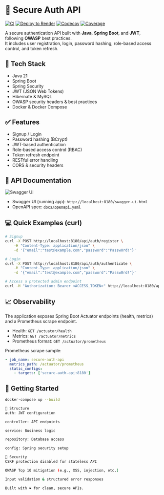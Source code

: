 # 🔐 Secure Auth API

[![CI](https://github.com/julie-raymond-dev/secure-auth-api/actions/workflows/ci.yml/badge.svg)](https://github.com/julie-raymond-dev/secure-auth-api/actions/workflows/ci.yml)
[![Deploy to Render](https://img.shields.io/badge/Render-Deploy-blue)](https://render.com/deploy?repo=https://github.com/julie-raymond-dev/secure-auth-api)
[![Codecov](https://codecov.io/gh/julie-raymond-dev/secure-auth-api/branch/main/graph/badge.svg)](https://codecov.io/gh/julie-raymond-dev/secure-auth-api)
[![Coverage](https://img.shields.io/badge/coverage-100%25-brightgreen)](target/site/jacoco/index.html)

A secure authentication API built with **Java**, **Spring Boot**, and **JWT**, following **OWASP** best practices.  
It includes user registration, login, password hashing, role-based access control, and token refresh.

## 🔧 Tech Stack
- Java 21
- Spring Boot
- Spring Security
- JWT (JSON Web Tokens)
- Hibernate & MySQL
- OWASP security headers & best practices
- Docker & Docker Compose

## ✅ Features
- Signup / Login
- Password hashing (BCrypt)
- JWT-based authentication
- Role-based access control (RBAC)
- Token refresh endpoint
- RESTful error handling
- CORS & security headers

## 📑 API Documentation

![Swagger UI](docs/swagger.png)


* Swagger UI (running app): `http://localhost:8180/swagger-ui.html`
* OpenAPI spec: [`docs/openapi.yaml`](docs/openapi.yaml)

## 💻 Quick Examples (curl)
```bash
# Signup
curl -X POST http://localhost:8180/api/auth/register \
    -H "Content-Type: application/json" \
    -d '{"email":"test@example.com","password":"Passw0rd!"}'

# Login
curl -X POST http://localhost:8180/api/auth/authenticate \
    -H "Content-Type: application/json" \
    -d '{"email":"test@example.com","password":"Passw0rd!"}'

# Access a protected admin endpoint
curl -H "Authorization: Bearer <ACCESS_TOKEN>" http://localhost:8180/api/admin/resource
```

## 📈 Observability

The application exposes Spring Boot Actuator endpoints (health, metrics) and a Prometheus scrape endpoint.

- Health: `GET /actuator/health`
- Metrics: `GET /actuator/metrics`
- Prometheus format: `GET /actuator/prometheus`

Prometheus scrape sample:
```yaml
- job_name: secure-auth-api
  metrics_path: /actuator/prometheus
  static_configs:
    - targets: ['secure-auth-api:8180']
```

## 🚀 Getting Started
```bash
docker-compose up --build

📂 Structure
auth: JWT configuration

controller: API endpoints

service: Business logic

repository: Database access

config: Spring security setup

🔐 Security
CSRF protection disabled for stateless API

OWASP Top 10 mitigation (e.g., XSS, injection, etc.)

Input validation & structured error responses

Built with ❤️ for clean, secure APIs.
